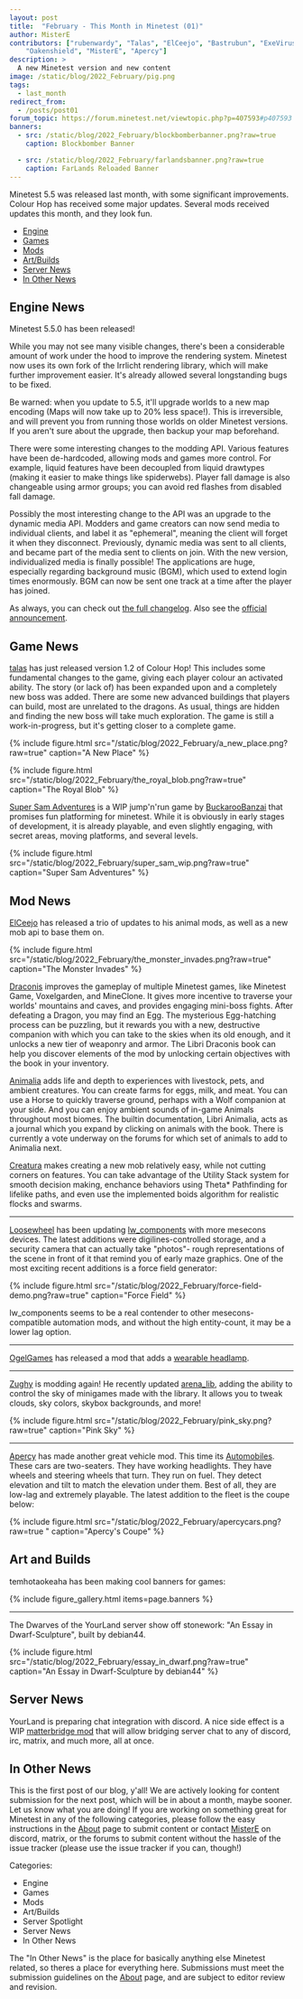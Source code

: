 ```yaml
---
layout: post
title:  "February - This Month in Minetest (01)"
author: MisterE
contributors: ["rubenwardy", "Talas", "ElCeejo", "Bastrubun", "ExeVirus",
    "Oakenshield", "MisterE", "Apercy"]
description: >
  A new Minetest version and new content
image: /static/blog/2022_February/pig.png
tags:
  - last_month
redirect_from:
  - /posts/post01
forum_topic: https://forum.minetest.net/viewtopic.php?p=407593#p407593
banners:
  - src: /static/blog/2022_February/blockbomberbanner.png?raw=true
    caption: Blockbomber Banner

  - src: /static/blog/2022_February/farlandsbanner.png?raw=true
    caption: FarLands Reloaded Banner
---
```


Minetest 5.5 was released last month, with some significant improvements. Colour
Hop has received some major updates. Several mods received updates this month,
and they look fun.

<!-- more -->

*  [Engine](#engine)
*  [Games](#games)
*  [Mods](#mods)
*  [Art/Builds](#art)
*  [Server News](#s-news)
*  [In Other News](#o-news)


## Engine News <a name="engine"></a>

Minetest 5.5.0 has been released!

While you may not see many visible changes, there's been a considerable amount of work under the hood to improve the rendering system. Minetest now uses its own fork of the Irrlicht rendering library, which will make further improvement easier. It's already allowed several longstanding bugs to be fixed.

Be warned: when you update to 5.5, it'll upgrade worlds to a new map encoding (Maps will now take up to 20% less space!). This is irreversible, and will prevent you from running those worlds on older Minetest versions. If you aren't sure about the upgrade, then backup your map beforehand.

There were some interesting changes to the modding API. Various features have been de-hardcoded, allowing mods and games more control. For example, liquid features have been decoupled from liquid drawtypes (making it easier to make things like spiderwebs). Player fall damage is also changeable using armor groups; you can avoid red flashes from disabled fall damage.

Possibly the most interesting change to the API was an upgrade to the dynamic media API. Modders and game creators can now send media to individual clients, and label it as "ephemeral", meaning the client will forget it when they disconnect. Previously, dynamic media was sent to all clients, and became part of the media sent to clients on join. With the new version, individualized media is finally possible! The applications are huge, especially regarding background music (BGM), which used to extend login times enormously. BGM can now be sent one track at a time after the player has joined.

As always, you can check out [the full changelog](https://dev.minetest.net/Changelog#5.4.0_.E2.86.92_5.5.0). Also see the [official announcement](https://forum.minetest.net/viewtopic.php?f=18&t=27754).


## Game News <a name="games"></a>

[talas](https://content.minetest.net/users/talas/) has just released version 1.2 of Colour Hop!
This includes some fundamental changes to the game, giving each player colour an activated ability.
The story (or lack of) has been expanded upon and a completely new boss was added.
There are some new advanced buildings that players can build, most are unrelated to the dragons.
As usual, things are hidden and finding the new boss will take much exploration.
The game is still a work-in-progress, but it's getting closer to a complete game.

{% include figure.html src="/static/blog/2022_February/a_new_place.png?raw=true" caption="A New Place" %}

{% include figure.html src="/static/blog/2022_February/the_royal_blob.png?raw=true" caption="The Royal Blob" %}

[Super Sam Adventures](https://content.minetest.net/packages/BuckarooBanzay/super_sam/) is a WIP jump'n'run game by [BuckarooBanzai](https://content.minetest.net/users/BuckarooBanzay/) that promises fun platforming for minetest. While it is obviously in early stages of development, it is already  playable, and even slightly engaging, with secret areas, moving platforms, and several levels.

{% include figure.html src="/static/blog/2022_February/super_sam_wip.png?raw=true" caption="Super Sam Adventures" %}

## Mod News <a name="mods"></a>
[ElCeejo](https://content.minetest.net/users/ElCeejo/) has released a trio of updates to his animal mods, as well as a new mob api to base them on.

{% include figure.html src="/static/blog/2022_February/the_monster_invades.png?raw=true" caption="The Monster Invades" %}

[Draconis](https://content.minetest.net/packages/ElCeejo/draconis/) improves the gameplay of multiple Minetest games, like Minetest Game, Voxelgarden, and MineClone. It gives more incentive to traverse your worlds' mountains and caves, and provides engaging mini-boss fights. After defeating a Dragon, you may find an Egg. The mysterious Egg-hatching process can be puzzling, but it rewards you with a new, destructive companion with which you can take to the skies when its old enough, and it unlocks a new tier of weaponry and armor. The Libri Draconis book can help you discover elements of the mod by unlocking certain objectives with the book in your inventory.

[Animalia](https://content.minetest.net/packages/ElCeejo/animalia/) adds life and depth to experiences with livestock, pets, and ambient creatures. You can create farms for eggs, milk, and meat. You can use a Horse to quickly traverse ground, perhaps with a Wolf companion at your side. And you can enjoy ambient sounds of in-game Animals throughout most biomes. The builtin documentation, Libri Animalia, acts as a journal which you expand by clicking on animals with the book. There is currently a vote underway on the forums for which set of animals to add to Animalia next.

[Creatura](https://content.minetest.net/packages/ElCeejo/creatura/) makes creating a new mob relatively easy, while not cutting corners on features. You can take advantage of the Utility Stack system for smooth decision making, enchance behaviors using Theta* Pathfinding for lifelike paths, and even use the implemented boids algorithm for realistic flocks and swarms.

--------------------------------------
[Loosewheel](https://content.minetest.net/users/loosewheel/) has been updating [lw_components](https://content.minetest.net/packages/loosewheel/lwcomponents/) with more mesecons devices. The latest additions were digilines-controlled storage, and a security camera that can actually take "photos"- rough representations of the scene in front of it that remind you of early maze graphics. One of the most exciting recent additions is a force field generator:

{% include figure.html src="/static/blog/2022_February/force-field-demo.png?raw=true" caption="Force Field" %}

lw_components seems to be a real contender to other mesecons-compatible automation mods, and without the high entity-count, it may be a lower lag option.

--------------------------------------
[OgelGames](https://content.minetest.net/users/OgelGames/) has released a mod that adds a [wearable headlamp](https://content.minetest.net/packages/OgelGames/headlamp/).

--------------------------------------
[Zughy](https://content.minetest.net/users/Zughy/) is modding again! He recently updated [arena_lib](https://content.minetest.net/packages/?q=arena_lib), adding the ability to control the sky of minigames made with the library. It allows you to tweak clouds, sky colors, skybox backgrounds, and more!

{% include figure.html src="/static/blog/2022_February/pink_sky.png?raw=true" caption="Pink Sky" %}

--------------------------------------
[Apercy](https://content.minetest.net/users/apercy/) has made another great vehicle mod. This time its [Automobiles](https://content.minetest.net/packages/apercy/automobiles_pck/). These cars are two-seaters. They have working headlights. They have wheels and steering wheels that turn. They run on fuel. They detect elevation and tilt to match the elevation under them. Best of all, they are low-lag and extremely playable. The latest addition to the fleet is the coupe below:


{% include figure.html src="/static/blog/2022_February/apercycars.png?raw=true " caption="Apercy's Coupe" %}

## Art and Builds <a name="art"></a>
temhotaokeaha has been making cool banners for games:

{% include figure_gallery.html items=page.banners %}

--------------------------------------

The Dwarves of the YourLand server show off stonework: "An Essay in Dwarf-Sculpture", built by debian44.

{% include figure.html src="/static/blog/2022_February/essay_in_dwarf.png?raw=true" caption="An Essay in Dwarf-Sculpture by debian44" %}



## Server News <a name="s-news"></a>
YourLand is preparing chat integration with discord. A nice side effect is a WIP [matterbridge mod](https://gitea.your-land.de/AliasAlreadyTaken/yl_matterbridge) that will allow bridging server chat to any of discord, irc, matrix, and much more, all at once.

## In Other News <a name="s-news"></a>

This is the first post of our blog, y'all! We are actively looking for content
submission for the next post, which will be in about a month, maybe sooner. Let
us know what you are doing! If you are working on something great for Minetest
in any of the following categories, please follow the easy instructions in the
[About](/about/) page to submit content or contact
[MisterE](https://forum.minetest.net/memberlist.php?mode=viewprofile&u=26284) on
discord, matrix, or the forums to submit content without the hassle of the issue
tracker (please use the issue tracker if you can, though!)

Categories:
* Engine
* Games
* Mods
* Art/Builds
* Server Spotlight
* Server News
* In Other News

The "In Other News" is the place for basically anything else Minetest related,
so theres a place for everything here. Submissions must meet the submission
guidelines on the [About](/about/) page, and are
subject to editor review and revision.
